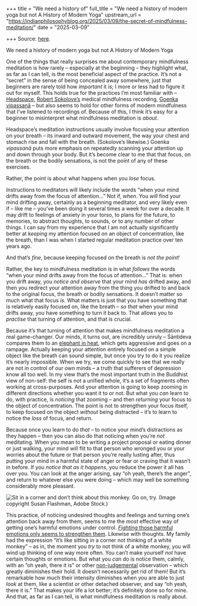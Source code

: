 +++
title = "We need a history of"
full_title = "We need a history of modern yoga but not A History of Modern Yoga"
upstream_url = "https://indianphilosophyblog.org/2025/03/09/the-secret-of-mindfulness-meditation/"
date = "2025-03-09"

+++
Source: [here](https://indianphilosophyblog.org/2025/03/09/the-secret-of-mindfulness-meditation/).

We need a history of modern yoga but not A History of Modern Yoga

One of the things that really surprises me about contemporary mindfulness meditation is how rarely – especially at the beginning – they highlight what, as far as I can tell, is the most beneficial aspect of the practice. It’s not a “secret” in the sense of being concealed away somewhere, just that beginners are rarely told how *important* it is; I more or less had to figure it out for myself. This holds true for the practices I’m most familiar with – [Headspace](https://en.wikipedia.org/wiki/Headspace_(company)), [Robert Sokolove’s](https://www.researchgate.net/profile/Robert-Sokolove) medical mindfulness recording, [Goenka vipassanā](https://en.wikipedia.org/wiki/S._N._Goenka) – but also seems to hold for other forms of modern mindfulness that I’ve listened to recordings of. Because of this, I think it’s easy for a beginner to misinterpret what mindfulness meditation is *about*.

Headspace’s meditation instructions usually involve focusing your attention on your breath – its inward and outward movement, the way your chest and stomach rise and fall with the breath. (Sokolove’s likewise.) Goenka *vipassanā* puts more emphasis on repeatedly scanning your attention up and down through your body. But it’s become clear to me that that focus, on the breath or the bodily sensations, is not the point of any of these exercises.

Rather, the point is about what happens when you *lose* focus.

Instructions to meditators will likely include the words “when your mind drifts away from the focus of attention…” Not if, *when*. You *will* find your mind drifting away, certainly as a beginning meditator, and very likely even if – like me – you’ve been doing it several times a week for over a decade. It may drift to feelings of anxiety in your torso, to plans for the future, to memories, to abstract thoughts, to sounds, or to any number of other things. I can say from my experience that I am not actually significantly better at *keeping* my attention focused on an object of concentration, like the breath, than I was when I started regular meditation practice over ten years ago.

And that’s *fine*, because keeping focused on the breath is *not the point!*

Rather, the key to mindfulness meditation is in what *follows* the words “when your mind drifts away from the focus of attention…” That is: when you drift away, you *notice and observe* that your mind *has* drifted away, and then you redirect your attention away from the thing you drifted to and back to the original focus, the breath or bodily sensations. It doesn’t matter so much what that focus *is*. What matters is just that you have something that is relatively easily focused on, like the breath – *so that* when your mind drifts away, you have something to turn it back to. That allows you to *practise* that turning of attention, and that is crucial.

Because it’s that turning of attention that makes mindfulness meditation a real game-changer. Our minds, it turns out, are incredibly unruly – Śāntideva compares them to an [elephant in heat](https://en.wikipedia.org/wiki/Musth), which gets aggressive and goes on a rampage. Actually keeping your attention entirely focused on a simple object like the breath can sound simple, but once you try to do it you realize it’s nearly impossible. When we try, we come quickly to see that we really are not in control of our own minds – a truth that sufferers of depression know all too well. In my view that’s the most important truth in the Buddhist view of non-self: the self is not a unified whole, it’s a set of fragments often working at cross-purposes. And your attention is going to keep zooming in different directions whether you want it to or not. But what you *can* learn to do, with practice, is *noticing* that zooming – and then *returning* your focus to the object of concentration. The point is not to strengthen your focus itself, to keep focused on the object *without* being distracted – it’s to learn to notice the *loss* of focus, and return.

Because once you learn to do *that* – to notice your mind’s distractions as they happen – then you can also do that noticing when you’re *not* meditating. When you mean to be writing a project proposal or eating dinner or just walking, your mind will flit to that person who wronged you or your worries about the future or that person you’re really lusting after, thus putting your mind in a harmful state of anger or fear or craving that it wasn’t in before. If you *notice that as it happens*, you reduce the power it all has over you. You can look at the anger arising, say “oh yeah, there’s the anger”, and return to whatever else you were doing – which may well be something considerably more pleasant.

![Sit in a corner and don’t think about this monkey. Go on, try. (Image copyright Susan Flashman, Adobe Stock.)](https://loveofallwisdom.com/wp-content/uploads/2025/03/white-monkey-1024x683.jpeg)

This practice, of noticing undesired thoughts and feelings and turning one’s attention back away from them, seems to me the *most* effective way of getting one’s harmful emotions under control. [*Fighting* those harmful emotions only seems to strengthen them](https://loveofallwisdom.com/blog/2023/11/in-praise-of-the-present-moment/). Likewise with thoughts. My family had the expression “it’s like sitting in a corner not thinking of a white monkey” – as in, the moment you *try* to not think of a white monkey, you will wind up thinking of one way more often. You can’t make yourself *not* have certain thoughts or emotions. But what you *can* do is notice them, calmly, with an “oh yeah, there it is” or other [non-judgemental](https://loveofallwisdom.com/blog/2020/06/classical-and-nondual-mindfulness/) observation – which greatly diminishes their hold. It doesn’t necessarily get rid of them! But it’s remarkable how much their intensity diminishes when you are able to just *look* at them, like a scientist or other detached observer, and say “oh yeah, there it is.” That makes your life a lot better; it’s definitely done so for mine. And that, as far as I can tell, is what mindfulness meditation is really about.
